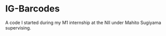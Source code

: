 # IG-Barcodes
A code I started during my M1 internship at the NII under Mahito Sugiyama supervising.
